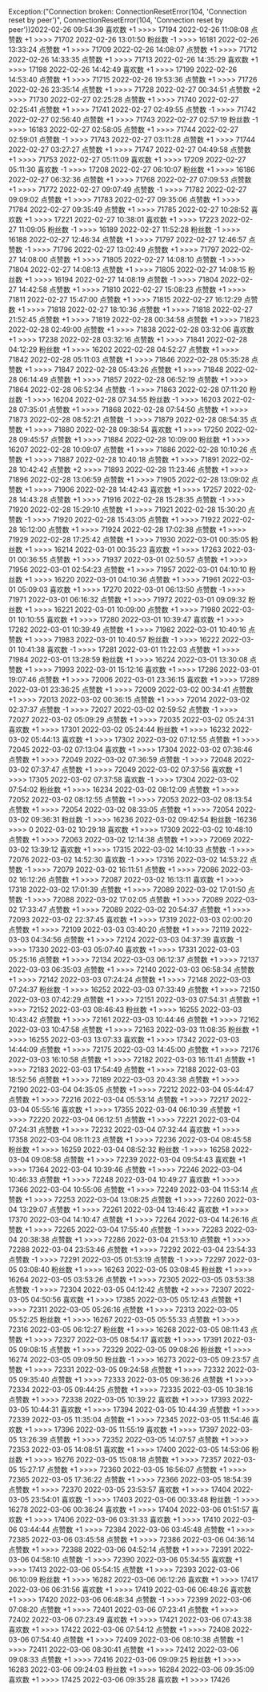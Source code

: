 Exception:("Connection broken: ConnectionResetError(104, 'Connection reset by peer')", ConnectionResetError(104, 'Connection reset by peer'))2022-02-26  09:54:39   喜欢数 +1 >>>> 17194
2022-02-26  11:08:08   点赞数 +1 >>>> 71702
2022-02-26  13:01:50   粉丝数 -1 >>>> 16181
2022-02-26  13:33:24   点赞数 +1 >>>> 71709
2022-02-26  14:08:07   点赞数 +1 >>>> 71712
2022-02-26  14:33:35   点赞数 +1 >>>> 71713
2022-02-26  14:35:29   喜欢数 +1 >>>> 17198
2022-02-26  14:42:49   喜欢数 +1 >>>> 17199
2022-02-26  14:53:40   点赞数 +1 >>>> 71715
2022-02-26  19:53:36   点赞数 +1 >>>> 71726
2022-02-26  23:35:14   点赞数 +1 >>>> 71728
2022-02-27  00:34:51   点赞数 +2 >>>> 71730
2022-02-27  02:25:28   点赞数 +1 >>>> 71740
2022-02-27  02:25:41   点赞数 +1 >>>> 71741
2022-02-27  02:49:55   点赞数 -1 >>>> 71742
2022-02-27  02:56:40   点赞数 +1 >>>> 71743
2022-02-27  02:57:19   粉丝数 -1 >>>> 16183
2022-02-27  02:58:05   点赞数 +1 >>>> 71744
2022-02-27  02:59:01   点赞数 -1 >>>> 71743
2022-02-27  03:11:28   点赞数 +1 >>>> 71744
2022-02-27  03:27:27   点赞数 +1 >>>> 71747
2022-02-27  04:49:58   点赞数 +1 >>>> 71753
2022-02-27  05:11:09   喜欢数 +1 >>>> 17209
2022-02-27  05:11:30   喜欢数 -1 >>>> 17208
2022-02-27  06:10:07   粉丝数 +1 >>>> 16186
2022-02-27  06:32:36   点赞数 +1 >>>> 71768
2022-02-27  07:09:53   点赞数 +1 >>>> 71772
2022-02-27  09:07:49   点赞数 -1 >>>> 71782
2022-02-27  09:09:02   点赞数 +1 >>>> 71783
2022-02-27  09:35:06   点赞数 +1 >>>> 71784
2022-02-27  09:35:49   点赞数 +1 >>>> 71785
2022-02-27  10:28:52   喜欢数 +1 >>>> 17221
2022-02-27  10:38:01   喜欢数 +1 >>>> 17223
2022-02-27  11:09:05   粉丝数 -1 >>>> 16189
2022-02-27  11:52:28   粉丝数 -1 >>>> 16188
2022-02-27  12:46:34   点赞数 +1 >>>> 71797
2022-02-27  12:46:57   点赞数 -1 >>>> 71796
2022-02-27  13:02:49   点赞数 +1 >>>> 71797
2022-02-27  14:08:00   点赞数 +1 >>>> 71805
2022-02-27  14:08:10   点赞数 -1 >>>> 71804
2022-02-27  14:08:13   点赞数 +1 >>>> 71805
2022-02-27  14:08:15   粉丝数 +1 >>>> 16194
2022-02-27  14:08:19   点赞数 -1 >>>> 71804
2022-02-27  14:42:58   点赞数 +1 >>>> 71810
2022-02-27  15:08:23   点赞数 +1 >>>> 71811
2022-02-27  15:47:00   点赞数 +1 >>>> 71815
2022-02-27  16:12:29   点赞数 +1 >>>> 71818
2022-02-27  18:10:36   点赞数 +1 >>>> 71818
2022-02-27  21:52:45   点赞数 +1 >>>> 71819
2022-02-28  00:34:58   点赞数 +1 >>>> 71823
2022-02-28  02:49:00   点赞数 +1 >>>> 71838
2022-02-28  03:32:06   喜欢数 +1 >>>> 17238
2022-02-28  03:32:16   点赞数 +1 >>>> 71841
2022-02-28  04:12:29   粉丝数 +1 >>>> 16202
2022-02-28  04:52:27   点赞数 +1 >>>> 71842
2022-02-28  05:11:03   点赞数 +1 >>>> 71846
2022-02-28  05:35:28   点赞数 +1 >>>> 71847
2022-02-28  05:43:26   点赞数 +1 >>>> 71848
2022-02-28  06:14:49   点赞数 +1 >>>> 71857
2022-02-28  06:52:19   点赞数 +1 >>>> 71864
2022-02-28  06:52:34   点赞数 -1 >>>> 71863
2022-02-28  07:11:20   粉丝数 -1 >>>> 16204
2022-02-28  07:34:55   粉丝数 -1 >>>> 16203
2022-02-28  07:35:01   点赞数 +1 >>>> 71868
2022-02-28  07:54:50   点赞数 +1 >>>> 71873
2022-02-28  08:52:21   点赞数 -1 >>>> 71879
2022-02-28  08:54:35   点赞数 +1 >>>> 71880
2022-02-28  09:38:54   喜欢数 +1 >>>> 17250
2022-02-28  09:45:57   点赞数 +1 >>>> 71884
2022-02-28  10:09:00   粉丝数 +1 >>>> 16207
2022-02-28  10:09:07   点赞数 +1 >>>> 71886
2022-02-28  10:10:26   点赞数 +1 >>>> 71887
2022-02-28  10:40:18   点赞数 +1 >>>> 71891
2022-02-28  10:42:42   点赞数 +2 >>>> 71893
2022-02-28  11:23:46   点赞数 +1 >>>> 71896
2022-02-28  13:06:59   点赞数 +1 >>>> 71905
2022-02-28  13:09:02   点赞数 +1 >>>> 71906
2022-02-28  14:42:43   喜欢数 +1 >>>> 17257
2022-02-28  14:43:28   点赞数 +1 >>>> 71916
2022-02-28  15:28:35   点赞数 -1 >>>> 71920
2022-02-28  15:29:10   点赞数 +1 >>>> 71921
2022-02-28  15:30:20   点赞数 -1 >>>> 71920
2022-02-28  15:43:05   点赞数 +1 >>>> 71922
2022-02-28  16:12:00   点赞数 +1 >>>> 71924
2022-02-28  17:02:38   点赞数 +1 >>>> 71929
2022-02-28  17:25:42   点赞数 +1 >>>> 71930
2022-03-01  00:35:05   粉丝数 +1 >>>> 16214
2022-03-01  00:35:23   喜欢数 +1 >>>> 17263
2022-03-01  00:36:55   点赞数 +1 >>>> 71937
2022-03-01  02:50:57   点赞数 +1 >>>> 71956
2022-03-01  02:54:23   点赞数 +1 >>>> 71957
2022-03-01  04:10:10   粉丝数 +1 >>>> 16220
2022-03-01  04:10:36   点赞数 +1 >>>> 71961
2022-03-01  05:09:03   喜欢数 +1 >>>> 17270
2022-03-01  06:13:50   点赞数 -1 >>>> 71971
2022-03-01  06:16:32   点赞数 +1 >>>> 71972
2022-03-01  09:09:32   粉丝数 +1 >>>> 16221
2022-03-01  10:09:00   点赞数 +1 >>>> 71980
2022-03-01  10:10:55   喜欢数 +1 >>>> 17280
2022-03-01  10:39:47   喜欢数 +1 >>>> 17282
2022-03-01  10:39:49   点赞数 +1 >>>> 71982
2022-03-01  10:40:16   点赞数 +1 >>>> 71983
2022-03-01  10:40:57   粉丝数 -1 >>>> 16222
2022-03-01  10:41:38   喜欢数 -1 >>>> 17281
2022-03-01  11:22:03   点赞数 +1 >>>> 71984
2022-03-01  13:28:59   粉丝数 +1 >>>> 16224
2022-03-01  13:30:08   点赞数 +1 >>>> 71993
2022-03-01  15:12:16   喜欢数 +1 >>>> 17286
2022-03-01  19:07:46   点赞数 +1 >>>> 72006
2022-03-01  23:36:15   喜欢数 +1 >>>> 17289
2022-03-01  23:36:25   点赞数 +1 >>>> 72009
2022-03-02  00:34:41   点赞数 +1 >>>> 72013
2022-03-02  00:36:15   点赞数 +1 >>>> 72014
2022-03-02  02:37:37   点赞数 -1 >>>> 72027
2022-03-02  02:59:52   点赞数 -1 >>>> 72027
2022-03-02  05:09:29   点赞数 +1 >>>> 72035
2022-03-02  05:24:31   喜欢数 +1 >>>> 17301
2022-03-02  05:24:44   粉丝数 +1 >>>> 16232
2022-03-02  05:44:13   喜欢数 +1 >>>> 17302
2022-03-02  07:12:55   点赞数 +1 >>>> 72045
2022-03-02  07:13:04   喜欢数 +1 >>>> 17304
2022-03-02  07:36:46   点赞数 +1 >>>> 72049
2022-03-02  07:36:59   点赞数 -1 >>>> 72048
2022-03-02  07:37:47   点赞数 +1 >>>> 72049
2022-03-02  07:37:56   喜欢数 +1 >>>> 17305
2022-03-02  07:37:58   喜欢数 -1 >>>> 17304
2022-03-02  07:54:02   粉丝数 +1 >>>> 16234
2022-03-02  08:12:09   点赞数 +1 >>>> 72052
2022-03-02  08:12:55   点赞数 +1 >>>> 72053
2022-03-02  08:13:54   点赞数 +1 >>>> 72054
2022-03-02  08:33:05   点赞数 +1 >>>> 72054
2022-03-02  09:36:31   粉丝数 -1 >>>> 16236
2022-03-02  09:42:54   粉丝数 -16236 >>>> 0
2022-03-02  10:29:18   喜欢数 +1 >>>> 17309
2022-03-02  10:48:10   点赞数 +1 >>>> 72063
2022-03-02  12:14:38   点赞数 +1 >>>> 72069
2022-03-02  13:39:12   喜欢数 +1 >>>> 17315
2022-03-02  14:10:33   点赞数 -1 >>>> 72076
2022-03-02  14:52:30   喜欢数 -1 >>>> 17316
2022-03-02  14:53:22   点赞数 -1 >>>> 72079
2022-03-02  16:11:51   点赞数 +1 >>>> 72086
2022-03-02  16:12:26   点赞数 +1 >>>> 72087
2022-03-02  16:13:11   喜欢数 +1 >>>> 17318
2022-03-02  17:01:39   点赞数 +1 >>>> 72089
2022-03-02  17:01:50   点赞数 -1 >>>> 72088
2022-03-02  17:02:05   点赞数 +1 >>>> 72089
2022-03-02  17:33:47   点赞数 +1 >>>> 72089
2022-03-02  20:54:37   点赞数 +1 >>>> 72093
2022-03-02  22:37:45   喜欢数 +1 >>>> 17319
2022-03-03  02:00:20   点赞数 +1 >>>> 72109
2022-03-03  03:40:20   点赞数 +1 >>>> 72119
2022-03-03  04:34:56   点赞数 +1 >>>> 72124
2022-03-03  04:37:39   喜欢数 -1 >>>> 17330
2022-03-03  05:07:40   喜欢数 +1 >>>> 17331
2022-03-03  05:25:16   点赞数 +1 >>>> 72134
2022-03-03  06:12:37   点赞数 +1 >>>> 72137
2022-03-03  06:35:03   点赞数 +1 >>>> 72140
2022-03-03  06:58:34   点赞数 +1 >>>> 72142
2022-03-03  07:24:24   点赞数 +1 >>>> 72148
2022-03-03  07:24:37   粉丝数 -1 >>>> 16252
2022-03-03  07:33:49   点赞数 +1 >>>> 72150
2022-03-03  07:42:29   点赞数 +1 >>>> 72151
2022-03-03  07:54:31   点赞数 +1 >>>> 72152
2022-03-03  08:46:43   粉丝数 +1 >>>> 16255
2022-03-03  10:43:42   点赞数 +1 >>>> 72161
2022-03-03  10:44:46   点赞数 +1 >>>> 72162
2022-03-03  10:47:58   点赞数 +1 >>>> 72163
2022-03-03  11:08:35   粉丝数 +1 >>>> 16255
2022-03-03  13:07:33   喜欢数 +1 >>>> 17342
2022-03-03  14:44:09   点赞数 +1 >>>> 72175
2022-03-03  14:45:00   点赞数 +1 >>>> 72176
2022-03-03  16:10:58   点赞数 +1 >>>> 72182
2022-03-03  16:11:41   点赞数 +1 >>>> 72183
2022-03-03  17:54:49   点赞数 +1 >>>> 72188
2022-03-03  18:52:56   点赞数 +1 >>>> 72189
2022-03-03  20:43:38   点赞数 +1 >>>> 72190
2022-03-04  04:35:05   点赞数 +1 >>>> 72212
2022-03-04  05:44:47   点赞数 +1 >>>> 72216
2022-03-04  05:53:14   点赞数 +1 >>>> 72217
2022-03-04  05:55:16   喜欢数 +1 >>>> 17355
2022-03-04  06:10:39   点赞数 +1 >>>> 72220
2022-03-04  06:12:51   点赞数 +1 >>>> 72221
2022-03-04  07:24:31   点赞数 +1 >>>> 72232
2022-03-04  07:32:44   喜欢数 +1 >>>> 17358
2022-03-04  08:11:23   点赞数 +1 >>>> 72236
2022-03-04  08:45:58   粉丝数 +1 >>>> 16259
2022-03-04  08:52:32   粉丝数 -1 >>>> 16258
2022-03-04  09:08:58   点赞数 +1 >>>> 72239
2022-03-04  09:54:43   喜欢数 +1 >>>> 17364
2022-03-04  10:39:46   点赞数 +1 >>>> 72246
2022-03-04  10:46:33   点赞数 +1 >>>> 72248
2022-03-04  10:49:27   喜欢数 +1 >>>> 17366
2022-03-04  10:55:06   点赞数 +1 >>>> 72249
2022-03-04  11:53:14   点赞数 +1 >>>> 72253
2022-03-04  13:08:25   点赞数 +1 >>>> 72260
2022-03-04  13:29:07   点赞数 +1 >>>> 72261
2022-03-04  13:46:42   喜欢数 +1 >>>> 17370
2022-03-04  14:10:47   点赞数 +1 >>>> 72264
2022-03-04  14:26:16   点赞数 +1 >>>> 72265
2022-03-04  17:55:40   点赞数 -1 >>>> 72283
2022-03-04  20:38:38   点赞数 +1 >>>> 72286
2022-03-04  21:53:10   点赞数 +1 >>>> 72288
2022-03-04  23:53:46   点赞数 +1 >>>> 72292
2022-03-04  23:54:33   点赞数 -1 >>>> 72291
2022-03-05  01:53:19   点赞数 -1 >>>> 72297
2022-03-05  03:08:40   粉丝数 +1 >>>> 16263
2022-03-05  03:08:45   粉丝数 +1 >>>> 16264
2022-03-05  03:53:26   点赞数 +1 >>>> 72305
2022-03-05  03:53:38   点赞数 -1 >>>> 72304
2022-03-05  04:12:42   点赞数 +2 >>>> 72307
2022-03-05  04:50:56   喜欢数 +1 >>>> 17385
2022-03-05  05:12:43   点赞数 +1 >>>> 72311
2022-03-05  05:26:16   点赞数 +1 >>>> 72313
2022-03-05  05:52:25   粉丝数 +1 >>>> 16267
2022-03-05  05:55:33   点赞数 +1 >>>> 72316
2022-03-05  06:12:27   粉丝数 +1 >>>> 16268
2022-03-05  08:11:43   点赞数 +1 >>>> 72327
2022-03-05  08:54:17   喜欢数 +1 >>>> 17391
2022-03-05  09:08:15   点赞数 +1 >>>> 72329
2022-03-05  09:08:26   粉丝数 +1 >>>> 16274
2022-03-05  09:09:50   粉丝数 -1 >>>> 16273
2022-03-05  09:23:57   点赞数 +1 >>>> 72331
2022-03-05  09:24:58   点赞数 +1 >>>> 72332
2022-03-05  09:35:40   点赞数 +1 >>>> 72333
2022-03-05  09:36:26   点赞数 +1 >>>> 72334
2022-03-05  09:44:25   点赞数 +1 >>>> 72335
2022-03-05  10:38:16   点赞数 +1 >>>> 72338
2022-03-05  10:39:22   喜欢数 +1 >>>> 17393
2022-03-05  10:44:31   喜欢数 +1 >>>> 17394
2022-03-05  10:44:39   点赞数 +1 >>>> 72339
2022-03-05  11:35:04   点赞数 +1 >>>> 72345
2022-03-05  11:54:46   喜欢数 +1 >>>> 17396
2022-03-05  11:55:19   喜欢数 +1 >>>> 17397
2022-03-05  13:26:39   点赞数 +1 >>>> 72352
2022-03-05  14:07:57   点赞数 +1 >>>> 72353
2022-03-05  14:08:51   喜欢数 +1 >>>> 17400
2022-03-05  14:53:06   粉丝数 +1 >>>> 16276
2022-03-05  15:08:18   点赞数 +1 >>>> 72357
2022-03-05  15:27:17   点赞数 +1 >>>> 72360
2022-03-05  16:56:07   点赞数 +1 >>>> 72365
2022-03-05  17:36:22   点赞数 +1 >>>> 72366
2022-03-05  18:54:39   点赞数 +1 >>>> 72370
2022-03-05  23:53:57   喜欢数 +1 >>>> 17404
2022-03-05  23:54:01   喜欢数 -1 >>>> 17403
2022-03-06  00:33:48   粉丝数 -1 >>>> 16278
2022-03-06  00:36:24   喜欢数 +1 >>>> 17404
2022-03-06  01:51:57   喜欢数 +1 >>>> 17406
2022-03-06  03:31:33   喜欢数 +1 >>>> 17410
2022-03-06  03:44:44   点赞数 +1 >>>> 72384
2022-03-06  03:45:48   点赞数 +1 >>>> 72385
2022-03-06  03:45:58   点赞数 +1 >>>> 72386
2022-03-06  04:36:14   点赞数 +1 >>>> 72388
2022-03-06  04:52:14   点赞数 +1 >>>> 72391
2022-03-06  04:58:10   点赞数 -1 >>>> 72390
2022-03-06  05:34:55   喜欢数 +1 >>>> 17413
2022-03-06  05:54:15   点赞数 +1 >>>> 72393
2022-03-06  06:10:09   粉丝数 +1 >>>> 16282
2022-03-06  06:12:26   喜欢数 +1 >>>> 17417
2022-03-06  06:31:56   喜欢数 +1 >>>> 17419
2022-03-06  06:48:26   喜欢数 +1 >>>> 17420
2022-03-06  06:48:34   点赞数 -1 >>>> 72399
2022-03-06  07:08:20   点赞数 +1 >>>> 72401
2022-03-06  07:23:41   点赞数 +1 >>>> 72402
2022-03-06  07:23:49   喜欢数 +1 >>>> 17421
2022-03-06  07:43:38   喜欢数 +1 >>>> 17422
2022-03-06  07:54:12   点赞数 +1 >>>> 72408
2022-03-06  07:54:40   点赞数 +1 >>>> 72409
2022-03-06  08:10:38   点赞数 +1 >>>> 72411
2022-03-06  08:30:41   点赞数 +1 >>>> 72412
2022-03-06  09:08:33   点赞数 +1 >>>> 72416
2022-03-06  09:09:25   粉丝数 +1 >>>> 16283
2022-03-06  09:24:03   粉丝数 +1 >>>> 16284
2022-03-06  09:35:09   喜欢数 +1 >>>> 17425
2022-03-06  09:35:28   喜欢数 +1 >>>> 17426
